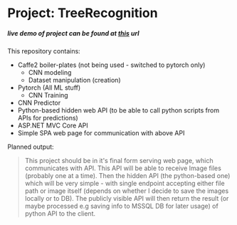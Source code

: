# Project: TreeRecognition

##### live demo of project can be found at [this](https://treebird.io/) url

This repository contains:

  * Caffe2 boiler-plates (not being used - switched to pytorch only)
    * CNN modeling
    * Dataset manipulation (creation)
  * Pytorch (All ML stuff)
  	* CNN Training
   * CNN Predictor
  * Python-based hidden web API (to be able to call python scripts from APIs for predictions)
  * ASP.NET MVC Core API
  * Simple SPA web page for communication with above API

Planned output:

> This project should be in it's final form serving web page, which communicates with API.
> This API will be able to receive Image files (probably one at a time). Then the hidden API (the python-based one)
> which will be very simple - with single endpoint accepting either file path or image itself (depends on whether I decide to
> save the images locally or to DB). The publicly visible API will then return the result (or maybe processed
> e.g saving info to MSSQL DB for later usage) of python API to the client.
